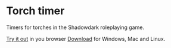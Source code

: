 # Torch timer

Timers for torches in the Shadowdark roleplaying game.

[Try it out](https://tfgast.github.io/torch_timer/) in you browser
[Download](https://github.com/tfgast/torch_timer/releases) for Windows, Mac and Linux.

